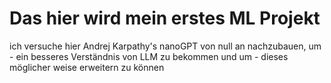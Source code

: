 # Das hier wird mein erstes ML Projekt
ich versuche hier Andrej Karpathy's nanoGPT von null an nachzubauen, um
    - ein besseres Verständnis von LLM zu bekommen und um
    - dieses möglicher weise erweitern zu können